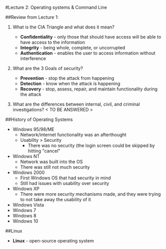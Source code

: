 #Lecture 2: Operating systems & Command Line 

##Review from Lecture 1: 
1. What is the CIA Triangle and what does it mean?

	* **Confidentiality** - only those that should have access will be able to have access to the information
	* **Integrity** - being whole, complete, or uncorrupted
	* **Authentication** - enables the user to access information without interference

2. What are the 3 Goals of security? 

	* **Prevention** - stop the attack from happening
	* **Detection** - know when the attack is happening
	* **Recovery** - stop, assess, repair, and maintain functionality during the attack

3. What are the differences between internal, civil, and criminal investigations? 
 < TO BE ANSWERED > 
 
##History of Operating Systems 
* Windows 95/98/ME 
	* Network/internet functionality was an afterthought 
	* Usability > Security 
		*  	There was no security (the login screen could be skipped by hitting "cancel" 
*   Windows NT 
	*   Network was built into the OS 
	*   There was still not much security 
*   Windows 2000 
	*   First Windows OS that had security in mind 
	*   Still had issues with usability over security 
*   Windows XP 
	* There were more security mechanisms made, and they were trying to not take away the usability of it    	
* Windows Vista 
* Windows 7 
* Windows 8 
* Windows 10 


##Linux
* **Linux** - open-source operating system 
